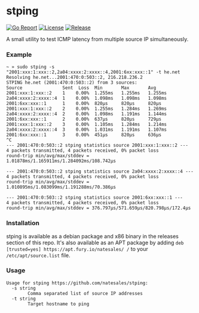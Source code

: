 # stping

[![Go Report](https://goreportcard.com/badge/github.com/natesales/stping?style=for-the-badge)](https://goreportcard.com/report/github.com/natesales/stping) 
[![License](https://img.shields.io/github/license/natesales/stping?style=for-the-badge)](https://raw.githubusercontent.com/natesales/stping/main/LICENSE) 
[![Release](https://img.shields.io/github/v/release/natesales/stping?style=for-the-badge)](https://github.com/natesales/stping/releases) 

A small utility to test ICMP latency from multiple source IP simultaneously.

### Example
```
~ » sudo stping -s "2001:xxx:1:xxx::2,2a04:xxxx:2:xxxx::4,2001:6xx:xxx::1" -t he.net
Resolving he.net...2001:470:0:503::2, 216.218.236.2
STPING he.net (2001:470:0:503::2) from 3 sources:
Source               Sent  Loss  Min       Max       Avg
2001:xxx:1:xxx::2    1    0.00%  1.255ms   1.255ms   1.255ms 
2a04:xxxx:2:xxxx::4  1    0.00%  1.098ms   1.098ms   1.098ms 
2001:6xx:xxx::1      1    0.00%  820µs     820µs     820µs   
2001:xxx:1:xxx::2    2    0.00%  1.255ms   1.284ms   1.269ms 
2a04:xxxx:2:xxxx::4  2    0.00%  1.098ms   1.191ms   1.144ms 
2001:6xx:xxx::1      2    0.00%  637µs     820µs     729µs   
2001:xxx:1:xxx::2    3    0.00%  1.105ms   1.284ms   1.214ms 
2a04:xxxx:2:xxxx::4  3    0.00%  1.031ms   1.191ms   1.107ms 
2001:6xx:xxx::1      3    0.00%  451µs     820µs     636µs   
^C
--- 2001:470:0:503::2 stping statistics source 2001:xxx:1:xxx::2 ---
4 packets transmitted, 4 packets received, 0% packet loss
round-trip min/avg/max/stddev = 1.01878ms/1.165911ms/1.284092ms/108.742µs

--- 2001:470:0:503::2 stping statistics source 2a04:xxxx:2:xxxx::4 ---
4 packets transmitted, 4 packets received, 0% packet loss
round-trip min/avg/max/stddev = 1.010895ms/1.083099ms/1.191288ms/70.386µs

--- 2001:470:0:503::2 stping statistics source 2001:6xx:xxx::1 ---
4 packets transmitted, 4 packets received, 0% packet loss
round-trip min/avg/max/stddev = 376.797µs/571.659µs/820.798µs/172.4µs
```

### Installation
stping is available as a debian package and x86 binary in the releases section of this repo. It's also available as an APT package by adding `deb [trusted=yes] https://apt.fury.io/natesales/ /` to your `/etc/apt/source.list` file.

### Usage
```
Usage for stping https://github.com/natesales/stping:
  -s string
        Comma separated list of source IP addresses
  -t string
        Target hostname to ping
```
